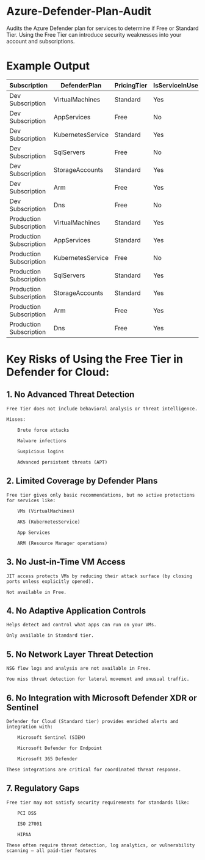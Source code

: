 # Azure-Defender-Plan-Audit
Audits the Azure Defender plan for services to determine if Free or Standard Tier. Using the Free Tier can introduce security weaknesses into your account and subscriptions. 

# Example Output
| Subscription            | DefenderPlan       | PricingTier | IsServiceInUse |
|-------------------------|--------------------|-------------|----------------|
| Dev Subscription        | VirtualMachines    | Standard    | Yes            |
| Dev Subscription        | AppServices        | Free        | No             |
| Dev Subscription        | KubernetesService  | Standard    | Yes            |
| Dev Subscription        | SqlServers         | Free        | No             |
| Dev Subscription        | StorageAccounts    | Standard    | Yes            |
| Dev Subscription        | Arm                | Free        | Yes            |
| Dev Subscription        | Dns                | Free        | No             |
| Production Subscription | VirtualMachines    | Standard    | Yes            |
| Production Subscription | AppServices        | Standard    | Yes            |
| Production Subscription | KubernetesService  | Free        | No             |
| Production Subscription | SqlServers         | Standard    | Yes            |
| Production Subscription | StorageAccounts    | Standard    | Yes            |
| Production Subscription | Arm                | Free        | Yes            |
| Production Subscription | Dns                | Free        | Yes            |

# Key Risks of Using the Free Tier in Defender for Cloud:
## 1. No Advanced Threat Detection

    Free Tier does not include behavioral analysis or threat intelligence.

    Misses:

        Brute force attacks

        Malware infections

        Suspicious logins

        Advanced persistent threats (APT)

## 2. Limited Coverage by Defender Plans

    Free tier gives only basic recommendations, but no active protections for services like:

        VMs (VirtualMachines)

        AKS (KubernetesService)

        App Services

        ARM (Resource Manager operations)

## 3. No Just-in-Time VM Access

    JIT access protects VMs by reducing their attack surface (by closing ports unless explicitly opened).

    Not available in Free.

## 4. No Adaptive Application Controls

    Helps detect and control what apps can run on your VMs.

    Only available in Standard tier.

## 5. No Network Layer Threat Detection

    NSG flow logs and analysis are not available in Free.

    You miss threat detection for lateral movement and unusual traffic.

## 6. No Integration with Microsoft Defender XDR or Sentinel

    Defender for Cloud (Standard tier) provides enriched alerts and integration with:

        Microsoft Sentinel (SIEM)

        Microsoft Defender for Endpoint

        Microsoft 365 Defender

    These integrations are critical for coordinated threat response.

## 7. Regulatory Gaps

    Free tier may not satisfy security requirements for standards like:

        PCI DSS

        ISO 27001

        HIPAA

    These often require threat detection, log analytics, or vulnerability scanning — all paid-tier features
